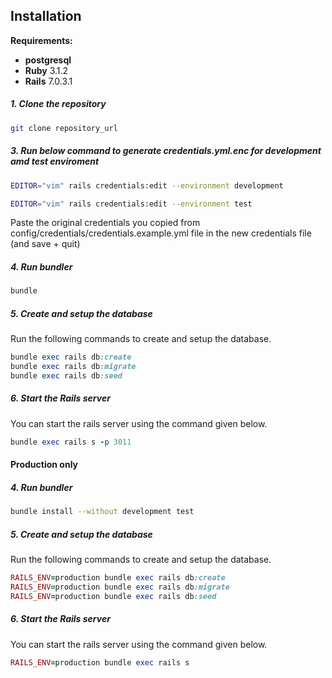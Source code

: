## Installation

**Requirements:**

- **postgresql**
- **Ruby** 3.1.2
- **Rails** 7.0.3.1

##### 1. Clone the repository

```bash
git clone repository_url
```

##### 3. Run below command to generate credentials.yml.enc for development amd test enviroment

```bash
EDITOR="vim" rails credentials:edit --environment development
```

```bash
EDITOR="vim" rails credentials:edit --environment test
```

Paste the original credentials you copied from config/credentials/credentials.example.yml file in the new credentials file (and save + quit)

##### 4. Run bundler

```bash
bundle
```

##### 5. Create and setup the database

Run the following commands to create and setup the database.

```ruby
bundle exec rails db:create
bundle exec rails db:migrate
bundle exec rails db:seed
```

##### 6. Start the Rails server

You can start the rails server using the command given below.

```ruby
bundle exec rails s -p 3011
```

#### Production only
##### 4. Run bundler

```bash
bundle install --without development test
```
##### 5. Create and setup the database

Run the following commands to create and setup the database.

```ruby
RAILS_ENV=production bundle exec rails db:create
RAILS_ENV=production bundle exec rails db:migrate
RAILS_ENV=production bundle exec rails db:seed
```

##### 6. Start the Rails server

You can start the rails server using the command given below.

```ruby
RAILS_ENV=production bundle exec rails s
```
